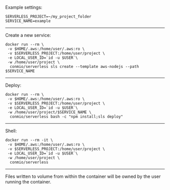 Example settings:

	SERVERLESS_PROJECT=~/my_project_folder
	SERVICE_NAME=example
---
Create a new service:
```
docker run --rm \
 -v $HOME/.aws:/home/user/.aws:ro \
 -v $SERVERLESS_PROJECT:/home/user/project \
 -e LOCAL_USER_ID=`id -u $USER`\
 -w /home/user/project \
  conmio/serverless sls create --template aws-nodejs --path $SERVICE_NAME
```
---
Deploy:
```
docker run --rm \
 -v $HOME/.aws:/home/user/.aws:ro \
 -v $SERVERLESS_PROJECT:/home/user/project \
 -e LOCAL_USER_ID=`id -u $USER`\
 -w /home/user/project/$SERVICE_NAME \
  conmio/serverless bash -c "npm install;sls deploy"
  ```
  ---
Shell:
```
docker run --rm -it \
 -v $HOME/.aws:/home/user/.aws:ro \
 -v $SERVERLESS_PROJECT:/home/user/project \
 -e LOCAL_USER_ID=`id -u $USER`\
 -w /home/user/project \
  conmio/serverless
 ```
---
Files written to volume from within the container will be owned by the user running the container.
